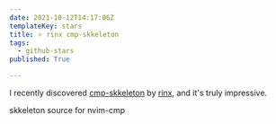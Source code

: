 ```yaml
---
date: 2021-10-12T14:17:06Z
templateKey: stars
title: ⭐ rinx cmp-skkeleton
tags:
  - github-stars
published: True

---
```


I recently discovered [cmp-skkeleton](https://github.com/rinx/cmp-skkeleton) by [rinx](https://github.com/rinx), and it's truly impressive.

skkeleton source for nvim-cmp
